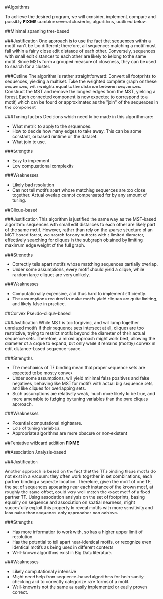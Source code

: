 #Algorithms

To achieve the desired program, we will consider, implement, compare
and possibly **FIXME** combine several clustering algorithms, outlined
below.

##Minimal spanning tree-based

###Justification
One approach is to use the fact that sequences within a motif can't be
too different; therefore, all sequences matching a motif must fall
within a fairly close edit distance of each other. Conversely, sequences
with small edit distances to each other are likely to belong to the same
motif. Since MSTs form a grouped measure of closeness, they can be used
to search for a cluster.

###Outline
The algorithm is rather straightforward: Convert all footprints to
sequences, yielding a multiset. Take the weighted complete graph on
these sequences, with weights equal to the distance between sequences.
Construct the MST and remove the longest edges from the MST, yielding 
a forest. Each connected component is now expected to correspond to a
motif, which can be found or approximated as the "join" of the sequences
in the component.

###Tuning factors
Decisions which need to be made in this algorithm are:
 * What metric to apply to the sequences.
 * How to decide how many edges to take away. This can be some constant,
   or based runtime on the dataset.
 * What join to use.
 
###Strengths
 * Easy to implement
 * Low computational complexity

###Weaknesses
 * Likely bad resolution
 * Can not tell motifs apart whose matching sequences are too close
   together. Actual overlap cannot compensated for by any amount of
   tuning.

##Clique-based

###Justification 
This algorithm is justified the same way as the MST-based algorithm:
sequences with small edit distances to each other are likely part of the
same motif. However, rather than rely on the sparse structure of an
MST-based forest, we search for any subsets with a limited diameter,
effectively searching for cliques in the subgraph obtained by limiting
maximum edge weight of the full graph.

###Strengths
 * Correctly tells apart motifs whose matching sequences partially
   overlap.
 * Under some assumptions, every motif should yield a clique, while
   random large cliques are very unlikely.

###Weaknesses
 * Computationally expensive, and thus hard to implement efficiently.
 * The assumptions required to make motifs yield cliques are quite
   limiting, and likely false in practice.

##Convex Pseudo-clique-based

###Justification
While MST is too forgiving, and will lump together unrelated motifs if
their sequence sets intersect at all, cliques are too restrictive,
trying to restrict motifs beyond the diameter of their actual sequence
sets. Therefore, a mixed approach might work best, allowing the diameter
of a clique to expand, but only while it remains (mostly) convex in
edit distance-based sequence-space. 

###Strengths
 * The mechanics of TF binding mean that proper sequence sets are
   expected to be mostly convex
 * Under some assumptions, will yield minimal false positives and false
   negatives, behaving like MST for motifs with actual big sequence
   sets, and like cliques for overlapping sets.
 * Such assumptions are relatively weak, much more likely to be true,
   and more amenable to fudging by tuning variables than the pure
   cliques approach.

###Weaknesses
 * Potential computational nightmare.
 * Lots of tuning variables.
 * Appropriate algorithms are more obscure or non-existent

##Tentative wildcard addition
**FIXME**

##Association Analysis-based

###Justification 

Another approach is based on the fact that the TFs binding these motifs
do not exist in a vacuum: they often work together in set combinations,
each partner binding a seperate location.  Therefore, given the motif of
one TF, the set of sequences appearing near each instance of the known
motif, at roughly the same offset, could very well match the exact motif
of a fixed partner TF. Using association analysis on the set of
footprints, basing equality on sequence and association on spatial
nearness, might succesfully exploit this property to reveal motifs with
more sensitivity and less noise than sequence-only approaches can
achieve.

###Strengths
 * Has more information to work with, so has a higher upper limit of
   resolution.
 * Has the potential to tell apart near-identical motifs, or recognize
   even identical motifs as being used in different contexts
 * Well-known algorithms exist in Big Data literature.

###Weaknesses
 * Likely computationally intensive
 * Might need help from sequence-based algorithms for both sanity
   checking and to correctly categorize rare forms of a motif.
 * Well-known is not the same as easily implemented or easily proven
   correct.
